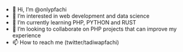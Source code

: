 - 👋 Hi, I’m @onlypfachi
- 👀 I’m interested in web development and  data science
- 🌱 I’m currently learning PHP, PYTHON and RUST
- 💞️ I’m looking to collaborate on PHP projects that can improve my experience
- 📫 How to reach me (twitter/tadiwapfachi)

<!---
onlypfachi/onlypfachi is a ✨ special ✨ repository because its `README.md` (this file) appears on your GitHub profile.
You can click the Preview link to take a look at your changes.
--->
